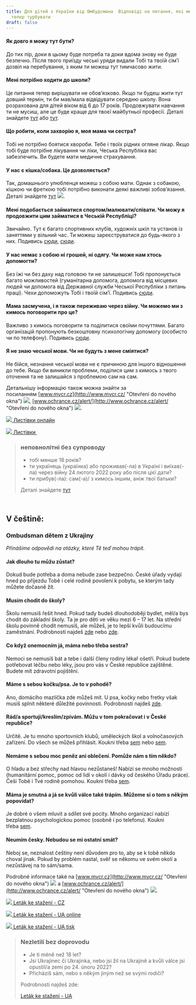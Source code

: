 ```yaml
---
title: Для дітей з України від Омбудсмана  Відповіді на питання, які можеть тебе
  тепер турбувати
draft: false
---
```

#### Як довго я можу тут бути?

До тих пір, доки в цьому буде потреба та доки вдома знову не буде безпечно. Після твого приїзду чеські уряди видали Тобі та твоїй сім’ї дозвіл на перебування, з яким ти можеш тут тимчасово жити.

#### Мені потрібно ходити до школи?

Це питання тепер вирішувати не обов’язково. Якщо ти будеш жити тут довший термін, ти би мав/мала відвідувати середню школу. Вона розрахована для дітей віком від 6 до 17 років. Продовжувати навчання ти не мусиш, але це буде краще для твоєї майбутньої професії. Деталі знайдете [тут](https://www.edu.cz/ukrajina/%d0%b4%d0%bb%d1%8f-%d1%83%d0%ba%d1%80%d0%b0%d1%97%d0%bd%d1%86%d1%96%d0%b2/) або [тут](https://shkola.cz/).

#### Що робити, коли захворію я, моя мама чи сестра?

Тобі не потрібно боятися хвороби. Тебе і твоїх рідних огляне лікар. Якщо тобі буде потрібне лікування чи ліки, Чеська Республіка вас забезпечить. Ви будете мати медичне страхування.

#### У нас є кішка/собака. Це дозволяється?

Так, домашнього улюбленця можеш з собою мати. Однак з собакою, кішкою чи фреткою тобі потрібно виконати деякі важливі зобов’язання. Деталі знайдете [тут](http://www.ochrance.cz/alert/ "Otevření do nového okna") ![](https://deti.ochrance.cz/aktualne/dlja-ditei-z-ukrajini-vid-ombudsmana-ombudsman-detem-z-ukrajiny/typo3/ext/od_linkdesc/icons/external.gif).

#### Мені подобається займатися спортом/малювати/співати. Чи можу я продовжити цим займатися в Чеській Республіці?

Звичайно. Тут є багато спортивних клубів, художніх шкіл та установ із заняттями у вільний час. Ти можеш зареєструватися до будь-якого з них. Подивись [сюди](https://detiukrajiny.cz/ua/), [сюди](https://sites.google.com/luzanky.cz/ukrajina/).

#### У нас немає з собою ні грошей, ні одягу. Чи може нам хтось допомогти?

Без їжі чи без даху над головою ти не залишешся! Тобі пропонується багато можливостей (гуманітарна допомога, допомога від місцевих людей чи допомога від Державної служби Чеської Республіки з питань праці). Чехи допоможуть Тобі і твоїй сім’ї. Подивись [сюди](https://www.nasiukrajinci.cz/).

#### Мама засмучена, і я також переживаю через війну. Чи можемо ми з кимось поговорити про це?

Важливо з кимось поговорити та поділитися своїми почуттями. Багато організацій пропонують безкоштовну психологічну допомогу (особисто чи по телефону). Подивись [сюди](https://www.mvcr.cz/clanek/psychologicka-pomoc-pro-obcany-valka-na-ukrajine.aspx).

#### Я не знаю чеської мови. Чи не будуть з мене сміятися?

Не бійся, незнання чеської мови не є причиною для іншого відношення до тебе. Якщо би виникли проблеми, поділися цим з кимось з твого оточення та не залишайся з проблемою сам на сам.

Детальнішу інформацію також можна знайти за посиланням [www.mvcr.cz](http://www.mvcr.cz/ "Otevření do nového okna") ![](https://deti.ochrance.cz/aktualne/dlja-ditei-z-ukrajini-vid-ombudsmana-ombudsman-detem-z-ukrajiny/typo3/ext/od_linkdesc/icons/external.gif), [www.ochrance.cz/alert/](http://www.ochrance.cz/alert/ "Otevření do nového okna") ![](https://deti.ochrance.cz/aktualne/dlja-ditei-z-ukrajini-vid-ombudsmana-ombudsman-detem-z-ukrajiny/typo3/ext/od_linkdesc/icons/external.gif).

[![](https://deti.ochrance.cz/aktualne/dlja-ditei-z-ukrajini-vid-ombudsmana-ombudsman-detem-z-ukrajiny/typo3/ext/od_linkdesc/icons/pdf.gif) Листівки онлайн](https://www.ochrance.cz/uploads-deti/user_upload/Prilohy/Detem_z_Ukrajiny/Ombudsman_detem_z_ukrajiny__UA_-_pro_TISK__01.pdf "Otevření do nového okna") 

[![](https://deti.ochrance.cz/aktualne/dlja-ditei-z-ukrajini-vid-ombudsmana-ombudsman-detem-z-ukrajiny/typo3/ext/od_linkdesc/icons/pdf.gif) Листівки ](https://www.ochrance.cz/uploads-deti/user_upload/Prilohy/Detem_z_Ukrajiny/Ombudsman_detem_z_ukrajiny__UA_-_pro_ONLINE__01.pdf "Otevření do nového okna")

  

> ### неповнолітні без супроводу
>
> * тобі менше 18 років?
> * ти українець (українка) або проживав(-ла) в Україні і виїхав(-ла) через війну 24 лютого 2022 року або після цієї дати? 
> * ти прибув(-ла): сам(-а)/ з кимось іншим, аніж твої батьки?
>
> Деталі знайдете [тут](https://euaa.europa.eu/sites/default/files/2022-03/Ukranian_Children_CdT-NB.pdf)

![]()

![]()



## V češtině:

### Ombudsman dětem z Ukrajiny

*Přinášíme odpovědi na otázky, které Tě teď mohou trápit.*

#### Jak dlouho tu můžu zůstat?

Dokud bude potřeba a doma nebude zase bezpečno. České úřady vydají hned po příjezdu Tobě i celé rodině povolení k pobytu, se kterým tady můžete dočasně žít.

#### Musím chodit do školy?

Školu nemusíš řešit hned. Pokud tady budeš dlouhodoběji bydlet, měl/a bys chodit do základní školy. Ta je pro děti ve věku mezi 6 – 17 let. Na střední školu povinně chodit nemusíš, ale můžeš, je to lepší kvůli budoucímu zaměstnání. Podrobnosti najdeš [zde](https://www.edu.cz/ukrajina/%d0%b4%d0%bb%d1%8f-%d1%83%d0%ba%d1%80%d0%b0%d1%97%d0%bd%d1%86%d1%96%d0%b2/) nebo [zde](https://shkola.cz/).

#### Co když onemocním já, máma nebo třeba sestra?

Nemoci se nemusíš bát a tebe i další členy rodiny lékař ošetří. Pokud budete potřebovat léčbu nebo léky, jsou pro vás v České republice zajištěné. Budete mít zdravotní pojištění.

#### Máme s sebou kočku/psa. Je to v pohodě?

Ano, domácího mazlíčka zde můžeš mít. U psa, kočky nebo fretky však musíš splnit některé důležité povinnosti. Podrobnosti najdeš [zde](https://www.ochrance.cz/alert/).

#### Rád/a sportuji/kreslím/zpívám. Můžu v tom pokračovat i v České republice?

Určitě. Je tu mnoho sportovních klubů, uměleckých škol a volnočasových zařízení. Do všech se můžeš přihlásit. Koukni třeba [sem](https://detiukrajiny.cz/ua/) nebo [sem](https://sites.google.com/luzanky.cz/ukrajina/).

#### Nemáme s sebou moc peněz ani oblečení. Pomůže nám s tím někdo?

O hladu a bez střechy nad hlavou nezůstaneš! Nabízí se mnoho možnosti (humanitární pomoc, pomoc od lidí v okolí i dávky od českého Úřadu práce). Češi Tobě i Tvé rodině pomohou. Koukni třeba [sem](https://www.nasiukrajinci.cz/).

#### Máma je smutná a já se kvůli válce také trápím. Můžeme si o tom s někým popovídat?

Je dobré o všem mluvit a sdílet své pocity. Mnoho organizací nabízí bezplatnou psychologickou pomoc (osobně i po telefonu). Koukni třeba [sem](https://www.mvcr.cz/clanek/psychologicka-pomoc-pro-obcany-valka-na-ukrajine.aspx).

#### Neumím česky. Nebudou se mi ostatní smát?

Neboj se, neznalost češtiny není důvodem pro to, aby se k tobě někdo choval jinak. Pokud by problém nastal, svěř se někomu ve svém okolí a nezůstávej na to sám/sama.

Podrobné informace také na [www.mvcr.cz](http://www.mvcr.cz/ "Otevření do nového okna") ![](https://deti.ochrance.cz/aktualne/dlja-ditei-z-ukrajini-vid-ombudsmana-ombudsman-detem-z-ukrajiny/typo3/ext/od_linkdesc/icons/external.gif) a [www.ochrance.cz/alert/](http://www.ochrance.cz/alert/ "Otevření do nového okna") ![](https://deti.ochrance.cz/aktualne/dlja-ditei-z-ukrajini-vid-ombudsmana-ombudsman-detem-z-ukrajiny/typo3/ext/od_linkdesc/icons/external.gif).

[![](https://deti.ochrance.cz/aktualne/dlja-ditei-z-ukrajini-vid-ombudsmana-ombudsman-detem-z-ukrajiny/typo3/ext/od_linkdesc/icons/pdf.gif) Leták ke stažení - CZ](https://www.ochrance.cz/uploads-deti/user_upload/Prilohy/Detem_z_Ukrajiny/ombudsman-detem-z-ukrajiny-cze.pdf "Otevření do nového okna")

[![](https://deti.ochrance.cz/aktualne/dlja-ditei-z-ukrajini-vid-ombudsmana-ombudsman-detem-z-ukrajiny/typo3/ext/od_linkdesc/icons/pdf.gif) Leták ke stažení - UA online](https://www.ochrance.cz/uploads-deti/user_upload/Prilohy/Detem_z_Ukrajiny/Ombudsman_detem_z_ukrajiny__UA_-_pro_TISK__01.pdf "Otevření do nového okna") 

[![](https://deti.ochrance.cz/aktualne/dlja-ditei-z-ukrajini-vid-ombudsmana-ombudsman-detem-z-ukrajiny/typo3/ext/od_linkdesc/icons/pdf.gif) Leták ke stažení - UA tisk](https://www.ochrance.cz/uploads-deti/user_upload/Prilohy/Detem_z_Ukrajiny/Ombudsman_detem_z_ukrajiny__UA_-_pro_ONLINE__01.pdf "Otevření do nového okna")

  

> ### Nezletilí bez doprovodu
>
> * Je ti méně než 18 let?
> * Jsi Ukrajinec či Ukrajinka, nebo jsi žil na Ukrajině a kvůli válce jsi opustil/a zemi po 24. únoru 2022?
> * Přicházíš sám, nebo s někým jiným než se svými rodiči?
>
> Podrobnosti najdeš zde: 
>
> [Leták ke stažení - UA](https://euaa.europa.eu/sites/default/files/2022-03/Ukranian_Children_CdT-NB.pdf)